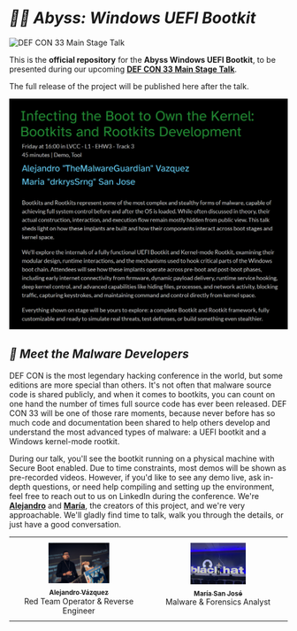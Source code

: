 # ***🏴‍☠️ Abyss: Windows UEFI Bootkit***

![DEF CON 33 Main Stage Talk](https://img.shields.io/badge/DEF%20CON%2033-Main%20Stage%20Talk-informational?style=for-the-badge&logo=hackaday)

This is the **official repository** for the **Abyss Windows UEFI Bootkit**, to be presented during our upcoming **[DEF CON 33 Main Stage Talk](https://defcon.org/html/defcon-33/dc-33-speakers.html#content_60321)**.

The full release of the project will be published here after the talk.

<p align="center">
	<a href="https://defcon.org/html/defcon-33/dc-33-speakers.html#content_60321" target="_blank">
		<img src="Images/Illustrations/Talk_Title_Webpage_DEF_CON.png" alt="DEF CON 33 Abyss Talk">
	</a>
</p>

## ***👥 Meet the Malware Developers***

DEF CON is the most legendary hacking conference in the world, but some editions are more special than others. It's not often that malware source code is shared publicly, and when it comes to bootkits, you can count on one hand the number of times full source code has ever been released. DEF CON 33 will be one of those rare moments, because never before has so much code and documentation been shared to help others develop and understand the most advanced types of malware: a UEFI bootkit and a Windows kernel-mode rootkit.

During our talk, you'll see the bootkit running on a physical machine with Secure Boot enabled. Due to time constraints, most demos will be shown as pre-recorded videos. However, if you'd like to see any demo live, ask in-depth questions, or need help compiling and setting up the environment, feel free to reach out to us on LinkedIn during the conference. We're **[Alejandro](https://www.linkedin.com/in/vazquez-vazquez-alejandro)** and **[María](https://www.linkedin.com/in/mariasanjose)**, the creators of this project, and we're very approachable. We'll gladly find time to talk, walk you through the details, or just have a good conversation.

<div align="center">

<table>
	<tr>
		<td align="center" style="vertical-align:top; padding: 10px; width: 250px;">
			<a href="https://github.com/TheMalwareGuardian">
				<img src="Images\Logos\Whoami_Alex.png" width="110px;" alt="Alejandro"/>
				<br/>
				<sub><b>Alejandro Vázquez</b></sub>
			</a>
			<br/>
			Red Team Operator & Reverse Engineer
		</td>
		<td align="center" style="vertical-align:top; padding: 10px; width: 250px;">
			<a href="https://github.com/drkrysSrng">
				<img src="Images\Logos\Whoami_Maria.png" width="100px;" alt="María"/>
				<br/>
				<sub><b>María San José</b></sub>
			</a>
			<br/>
			Malware & Forensics Analyst
		</td>
	</tr>
</table>

</div>
